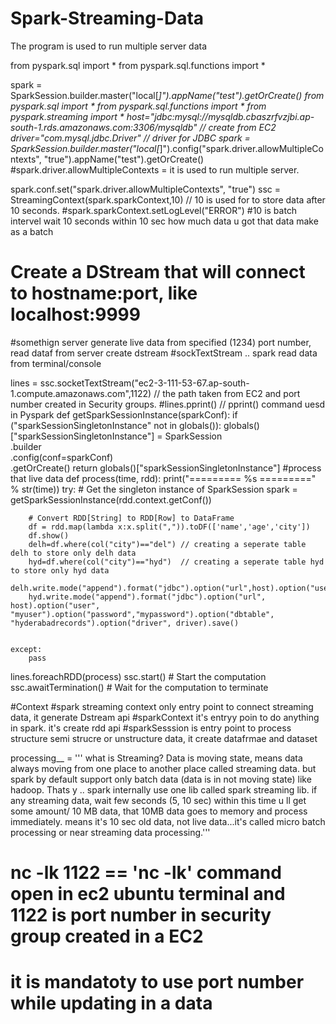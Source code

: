 # Spark-Streaming-Data
The program is used to run multiple server data


from pyspark.sql import *
from pyspark.sql.functions import *

spark = SparkSession.builder.master("local[*]").appName("test").getOrCreate()
from pyspark.sql import *
from pyspark.sql.functions import *
from pyspark.streaming import *
host="jdbc:mysql://mysqldb.cbaszrfvzjbi.ap-south-1.rds.amazonaws.com:3306/mysqldb"   // create from EC2
driver="com.mysql.jdbc.Driver"   // driver for JDBC
spark = SparkSession.builder.master("local[*]").config("spark.driver.allowMultipleContexts", "true").appName("test").getOrCreate()  
#spark.driver.allowMultipleContexts = it is used to run multiple server.

spark.conf.set("spark.driver.allowMultipleContexts", "true")
ssc = StreamingContext(spark.sparkContext,10)  // 10 is used for to store data after 10 seconds.
#spark.sparkContext.setLogLevel("ERROR")
#10 is batch intervel wait 10 seconds within 10 sec how much data u got that data make as a batch
# Create a DStream that will connect to hostname:port, like localhost:9999
#somethign server generate live data from specified (1234) port number, read dataf from server create dstream
#sockTextStream .. spark read data from terminal/console

lines = ssc.socketTextStream("ec2-3-111-53-67.ap-south-1.compute.amazonaws.com",1122) // the path taken from EC2 and port number created in Security groups.
#lines.pprint()  // pprint() command uesd in Pyspark
def getSparkSessionInstance(sparkConf):
    if ("sparkSessionSingletonInstance" not in globals()):
        globals()["sparkSessionSingletonInstance"] = SparkSession \
            .builder \
            .config(conf=sparkConf) \
            .getOrCreate()
    return globals()["sparkSessionSingletonInstance"]
#process that live data
def process(time, rdd):
    print("========= %s =========" % str(time))
    try:
        # Get the singleton instance of SparkSession
        spark = getSparkSessionInstance(rdd.context.getConf())

        # Convert RDD[String] to RDD[Row] to DataFrame
        df = rdd.map(lambda x:x.split(",")).toDF(['name','age','city'])
        df.show()
        delh=df.where(col("city")=="del") // creating a seperate table delh to store only delh data
        hyd=df.where(col("city")=="hyd")  // creating a seperate table hyd to store only hyd data
        delh.write.mode("append").format("jdbc").option("url",host).option("user","myuser").option("password","mypassword").option("dbtable","delhirecords").option("driver",driver).save()
        hyd.write.mode("append").format("jdbc").option("url", host).option("user", "myuser").option("password","mypassword").option("dbtable", "hyderabadrecords").option("driver", driver).save()


    except:
        pass

lines.foreachRDD(process)
ssc.start()             # Start the computation
ssc.awaitTermination()  # Wait for the computation to terminate


#Context
#spark streaming context only entry point to connect streaming data, it generate Dstream api
#sparkContext it's entryy poin to do anything in spark. it's create rdd api
#sparkSesssion is entry point to process structure semi strucre or unstructure data, it create datafrmae and dataset


processing__ = '''
what is Streaming?
Data is moving state, means data always moving from one place to another place called streaming data.
but spark by default support only batch data (data is in not moving state) like hadoop.
Thats y .. spark internally use one lib called spark streaming lib.
if any streaming data, wait few seconds (5, 10 sec) within this time u ll get some amount/ 10 MB data, that 10MB data goes to memory and process immediately.
means it's 10 sec old data, not live data...it's called micro batch processing or near streaming data processing.'''


# nc -lk 1122 == 'nc -lk' command open in ec2 ubuntu terminal  and  1122 is port number in security group created in a EC2
# it is mandatoty to use port number while updating in a data
